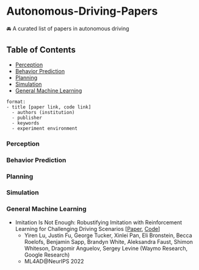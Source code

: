 # Autonomous-Driving-Papers
🚘 A curated list of papers in autonomous driving

## Table of Contents
* [Perception](#perception)
* [Behavior Prediction](#behavior-prediction)
* [Planning](#planning)
* [Simulation](#simulation)
* [General Machine Learning](#general-machine-learning)

```
format:
- title [paper link, code link]
  - authors (institution)
  - publisher
  - keywords
  - experiment environment
```

### Perception

### Behavior Prediction

### Planning

### Simulation

### General Machine Learning

- Imitation Is Not Enough: Robustifying Imitation with Reinforcement Learning for Challenging Driving Scenarios [[Paper](), [Code]()]
  - Yiren Lu, Justin Fu, George Tucker, Xinlei Pan, Eli Bronstein, Becca Roelofs, Benjamin Sapp, Brandyn White, Aleksandra Faust, Shimon Whiteson, Dragomir Anguelov, Sergey Levine (Waymo Research, Google Research)
  - ML4AD@NeurIPS 2022
  

